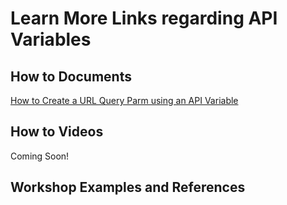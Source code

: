 # Learn More Links regarding API Variables

## How to Documents

[How to Create a URL Query Parm using an API Variable](https://github.com/SuiteEngine/APIEngine/wiki/How-To-Create-QueryParm-API-Variable)

## How to Videos

Coming Soon!

## Workshop Examples and References
